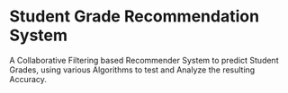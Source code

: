 # Student Grade Recommendation System
A Collaborative Filtering based Recommender System to predict Student Grades, using various Algorithms to test and Analyze the resulting Accuracy.

